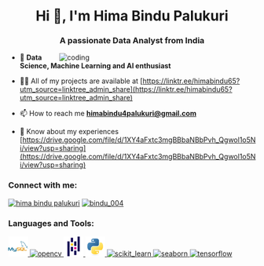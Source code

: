 <h1 align="center">Hi 👋, I'm Hima Bindu Palukuri</h1>
<h3 align="center">A passionate Data Analyst from India</h3>

<img align ="right" alt="coding" width="400" src="https://user-images.githubusercontent.com/55389276/140866485-8fb1c876-9a8f-4d6a-98dc-08c4981eaf70.gif">

- 🌱  **Data Science, Machine Learning and AI enthusiast**

- 👨‍💻 All of my projects are available at [https://linktr.ee/himabindu65?utm_source=linktree_admin_share](https://linktr.ee/himabindu65?utm_source=linktree_admin_share)

- 📫 How to reach me **himabindu4palukuri@gmail.com**

- 📄 Know about my experiences [https://drive.google.com/file/d/1XY4aFxtc3mgBBbaNBbPvh_Qgwol1o5Ni/view?usp=sharing](https://drive.google.com/file/d/1XY4aFxtc3mgBBbaNBbPvh_Qgwol1o5Ni/view?usp=sharing)

<h3 align="left">Connect with me:</h3>
<p align="left">
<a href="https://linkedin.com/in/hima bindu palukuri" target="blank"><img align="center" src="https://raw.githubusercontent.com/rahuldkjain/github-profile-readme-generator/master/src/images/icons/Social/linked-in-alt.svg" alt="hima bindu palukuri" height="30" width="40" /></a>
<a href="https://www.leetcode.com/bindu_004" target="blank"><img align="center" src="https://raw.githubusercontent.com/rahuldkjain/github-profile-readme-generator/master/src/images/icons/Social/leet-code.svg" alt="bindu_004" height="30" width="40" /></a>
</p>

<h3 align="left">Languages and Tools:</h3>
<p align="left"> <a href="https://www.mysql.com/" target="_blank" rel="noreferrer"> <img src="https://raw.githubusercontent.com/devicons/devicon/master/icons/mysql/mysql-original-wordmark.svg" alt="mysql" width="40" height="40"/> </a> <a href="https://opencv.org/" target="_blank" rel="noreferrer"> <img src="https://www.vectorlogo.zone/logos/opencv/opencv-icon.svg" alt="opencv" width="40" height="40"/> </a> <a href="https://pandas.pydata.org/" target="_blank" rel="noreferrer"> <img src="https://raw.githubusercontent.com/devicons/devicon/2ae2a900d2f041da66e950e4d48052658d850630/icons/pandas/pandas-original.svg" alt="pandas" width="40" height="40"/> </a> <a href="https://www.python.org" target="_blank" rel="noreferrer"> <img src="https://raw.githubusercontent.com/devicons/devicon/master/icons/python/python-original.svg" alt="python" width="40" height="40"/> </a> <a href="https://scikit-learn.org/" target="_blank" rel="noreferrer"> <img src="https://upload.wikimedia.org/wikipedia/commons/0/05/Scikit_learn_logo_small.svg" alt="scikit_learn" width="40" height="40"/> </a> <a href="https://seaborn.pydata.org/" target="_blank" rel="noreferrer"> <img src="https://seaborn.pydata.org/_images/logo-mark-lightbg.svg" alt="seaborn" width="40" height="40"/> </a> <a href="https://www.tensorflow.org" target="_blank" rel="noreferrer"> <img src="https://www.vectorlogo.zone/logos/tensorflow/tensorflow-icon.svg" alt="tensorflow" width="40" height="40"/> </a> </p>
